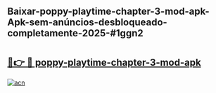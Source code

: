 ## Baixar-poppy-playtime-chapter-3-mod-apk-Apk-sem-anúncios-desbloqueado-completamente-2025-#1ggn2

# <h2><a href="https://ainizakaria.my?title=poppy-playtime-chapter-3-mod-apk&ref=22M">🔗👉 🔴 poppy-playtime-chapter-3-mod-apk</a></h2>

[![acn](https://github.com/user-attachments/assets/0f9c940e-d8b0-45ae-aac7-cd30a18b3e1c)](https://ainizakaria.my?title=poppy-playtime-chapter-3-mod-apk&ref=22M)

